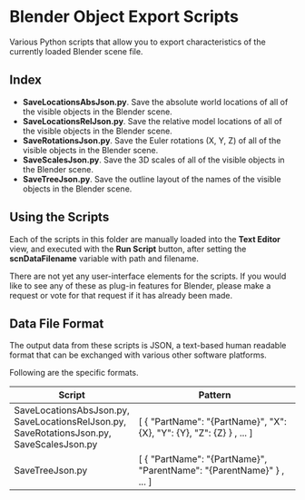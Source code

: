 # Blender Object Export Scripts
Various Python scripts that allow you to export characteristics of the currently loaded Blender scene file.

## Index
  - **SaveLocationsAbsJson.py**. Save the absolute world locations of all of the visible objects in the Blender scene.
  - **SaveLocationsRelJson.py**. Save the relative model locations of all of the visible objects in the Blender scene.
  - **SaveRotationsJson.py**. Save the Euler rotations (X, Y, Z) of all of the visible objects in the Blender scene.
  - **SaveScalesJson.py**. Save the 3D scales of all of the visible objects in the Blender scene.
  - **SaveTreeJson.py**. Save the outline layout of the names of the visible objects in the Blender scene.

## Using the Scripts
Each of the scripts in this folder are manually loaded into the **Text Editor** view, and executed with the **Run Script** button, after setting the **scnDataFilename** variable with path and filename.

There are not yet any user-interface elements for the scripts. If you would like to see any of these as plug-in features for Blender, please make a request or vote for that request if it has already been made.

## Data File Format
The output data from these scripts is JSON, a text-based human readable format that can be exchanged with various other software platforms.

Following are the specific formats.

| Script | Pattern |
|--------|---------|
| SaveLocationsAbsJson.py, <br />SaveLocationsRelJson.py, <br />SaveRotationsJson.py, <br />SaveScalesJson.py | \[ { "PartName": "{PartName}", "X": {X}, "Y": {Y}, "Z": {Z} } , ... \] |
| SaveTreeJson.py | \[ { "PartName": "{PartName}", "ParentName": "{ParentName}" } , ... \] |